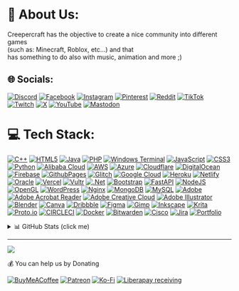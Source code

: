 # 💫 About Us:
Creepercraft has the objective to create a nice community into different games<br> (such as: Minecraft, Roblox, etc...) and that<br>has something to do also with music, animation and more ;)


## 🌐 Socials:
[![Discord](https://img.shields.io/badge/Discord-%237289DA.svg?logo=discord&logoColor=white)](https://dsc.gg/creepercraftoff) [![Facebook](https://img.shields.io/badge/Facebook-%231877F2.svg?logo=Facebook&logoColor=white)](https://facebook.com/creepercraftoff) [![Instagram](https://img.shields.io/badge/Instagram-%23E4405F.svg?logo=Instagram&logoColor=white)](https://instagram.com/creepercraftoff) [![Pinterest](https://img.shields.io/badge/Pinterest-%23E60023.svg?logo=Pinterest&logoColor=white)](https://pinterest.com/creepercraftoff) [![Reddit](https://img.shields.io/badge/Reddit-%23FF4500.svg?logo=Reddit&logoColor=white)](https://reddit.com/r/creepercraftoff) [![TikTok](https://img.shields.io/badge/TikTok-%23000000.svg?logo=TikTok&logoColor=white)](https://tiktok.com/@creepercraftoff) [![Twitch](https://img.shields.io/badge/Twitch-%239146FF.svg?logo=Twitch&logoColor=white)](https://twitch.tv/creepercraftoff) [![X](https://img.shields.io/badge/X-black.svg?logo=X&logoColor=white)](https://x.com/creepercraftoff) [![YouTube](https://img.shields.io/badge/YouTube-%23FF0000.svg?logo=YouTube&logoColor=white)](https://youtube.com/@creepercraftoff) [![Mastodon](https://img.shields.io/badge/-MASTODON-%232B90D9?style=for-the-badge&logo=mastodon&logoColor=white)](https://techhub.social/@creeperlab)

# 💻 Tech Stack:
[![C++](https://img.shields.io/badge/c++-%2300599C.svg?style=for-the-badge&logo=c%2B%2B&logoColor=white)](https://cplusplus.com/) [![HTML5](https://img.shields.io/badge/html5-%23E34F26.svg?style=for-the-badge&logo=html5&logoColor=white)](https://html5.org/) [![Java](https://img.shields.io/badge/java-%23ED8B00.svg?style=for-the-badge&logo=openjdk&logoColor=white)](https://www.java.com/) [![PHP](https://img.shields.io/badge/php-%23777BB4.svg?style=for-the-badge&logo=php&logoColor=white)](https://www.php.net/) [![Windows Terminal](https://img.shields.io/badge/Windows%20Terminal-%234D4D4D.svg?style=for-the-badge&logo=windows-terminal&logoColor=white)](https://github.com/microsoft/terminal) [![JavaScript](https://img.shields.io/badge/javascript-%23323330.svg?style=for-the-badge&logo=javascript&logoColor=%23F7DF1E)](https://developer.mozilla.org/en-US/docs/Web/JavaScript) [![CSS3](https://img.shields.io/badge/css3-%231572B6.svg?style=for-the-badge&logo=css3&logoColor=white)](https://developer.mozilla.org/en-US/docs/Web/CSS) [![Python](https://img.shields.io/badge/python-3670A0?style=for-the-badge&logo=python&logoColor=ffdd54)](https://www.python.org/) [![Alibaba Cloud](https://img.shields.io/badge/AlibabaCloud-%23FF6701.svg?style=for-the-badge&logo=alibabacloud&logoColor=white)](https://www.alibabacloud.com/) [![AWS](https://img.shields.io/badge/AWS-%23FF9900.svg?style=for-the-badge&logo=amazon-aws&logoColor=white)](https://aws.amazon.com/) [![Azure](https://img.shields.io/badge/azure-%230072C6.svg?style=for-the-badge&logo=microsoftazure&logoColor=white)](https://azure.microsoft.com/) [![Cloudflare](https://img.shields.io/badge/Cloudflare-F38020?style=for-the-badge&logo=Cloudflare&logoColor=white)](https://cloudflare.com) [![DigitalOcean](https://img.shields.io/badge/DigitalOcean-%230167ff.svg?style=for-the-badge&logo=digitalOcean&logoColor=white)](https://www.digitalocean.com/) [![Firebase](https://img.shields.io/badge/firebase-%23039BE5.svg?style=for-the-badge&logo=firebase)](https://firebase.google.com) [![GithubPages](https://img.shields.io/badge/github%20pages-121013?style=for-the-badge&logo=github&logoColor=white)](https://pages.github.com/) [![Glitch](https://img.shields.io/badge/glitch-%233333FF.svg?style=for-the-badge&logo=glitch&logoColor=white)](https://glitch.com/) [![Google Cloud](https://img.shields.io/badge/GoogleCloud-%234285F4.svg?style=for-the-badge&logo=google-cloud&logoColor=white)](https://cloud.google.com/) [![Heroku](https://img.shields.io/badge/heroku-%23430098.svg?style=for-the-badge&logo=heroku&logoColor=white)](https://heroku.com) [![Netlify](https://img.shields.io/badge/netlify-%23000000.svg?style=for-the-badge&logo=netlify&logoColor=#00C7B7)](https://www.netlify.com/) [![Oracle](https://img.shields.io/badge/Oracle-F80000?style=for-the-badge&logo=oracle&logoColor=white)](https://www.oracle.com/) [![Vercel](https://img.shields.io/badge/vercel-%23000000.svg?style=for-the-badge&logo=vercel&logoColor=white)](https://vercel.com) [![Vultr](https://img.shields.io/badge/Vultr-007BFC.svg?style=for-the-badge&logo=vultr)](https://www.vultr.com/) [![.Net](https://img.shields.io/badge/.NET-5C2D91?style=for-the-badge&logo=.net&logoColor=white)](https://dotnet.microsoft.com/) [![Bootstrap](https://img.shields.io/badge/bootstrap-%238511FA.svg?style=for-the-badge&logo=bootstrap&logoColor=white)](https://getbootstrap.com/) [![FastAPI](https://img.shields.io/badge/FastAPI-005571?style=for-the-badge&logo=fastapi)](https://fastapi.tiangolo.com/) [![NodeJS](https://img.shields.io/badge/node.js-6DA55F?style=for-the-badge&logo=node.js&logoColor=white)](https://nodejs.org/) [![OpenGL](https://img.shields.io/badge/OpenGL-%23FFFFFF.svg?style=for-the-badge&logo=opengl)](https://www.opengl.org/) [![WordPress](https://img.shields.io/badge/WordPress-%23117AC9.svg?style=for-the-badge&logo=WordPress&logoColor=white)](https://wordpress.com/) [![Nginx](https://img.shields.io/badge/nginx-%23009639.svg?style=for-the-badge&logo=nginx&logoColor=white)](https://nginx.org/) [![MongoDB](https://img.shields.io/badge/MongoDB-%234ea94b.svg?style=for-the-badge&logo=mongodb&logoColor=white)](https://www.mongodb.com/) [![MySQL](https://img.shields.io/badge/mysql-%2300000f.svg?style=for-the-badge&logo=mysql&logoColor=white)](https://www.mysql.com/) [![Adobe](https://img.shields.io/badge/adobe-%23FF0000.svg?style=for-the-badge&logo=adobe&logoColor=white)](https://adobe.com) [![Adobe Acrobat Reader](https://img.shields.io/badge/Adobe%20Acrobat%20Reader-EC1C24.svg?style=for-the-badge&logo=Adobe%20Acrobat%20Reader&logoColor=white)](https://www.adobe.com/acrobat.html) [![Adobe Creative Cloud](https://img.shields.io/badge/Adobe%20Creative%20Cloud-DA1F26.svg?style=for-the-badge&logo=Adobe%20Creative%20Cloud&logoColor=white)](https://www.adobe.com/creativecloud.html) [![Adobe Illustrator](https://img.shields.io/badge/adobe%20illustrator-%23FF9A00.svg?style=for-the-badge&logo=adobe%20illustrator&logoColor=white)](https://www.adobe.com/products/illustrator.html) [![Blender](https://img.shields.io/badge/blender-%23F5792A.svg?style=for-the-badge&logo=blender&logoColor=white)](https://www.blender.org/) [![Canva](https://img.shields.io/badge/Canva-%2300C4CC.svg?style=for-the-badge&logo=Canva&logoColor=white)](https://www.canva.com/) [![Dribbble](https://img.shields.io/badge/Dribbble-EA4C89?style=for-the-badge&logo=dribbble&logoColor=white)](https://dribbble.com/) [![Figma](https://img.shields.io/badge/figma-%23F24E1E.svg?style=for-the-badge&logo=figma&logoColor=white)](https://www.figma.com/) [![Gimp](https://img.shields.io/badge/Gimp-657D8B?style=for-the-badge&logo=gimp&logoColor=FFFFFF)](https://www.gimp.org/) [![Inkscape](https://img.shields.io/badge/Inkscape-e0e0e0?style=for-the-badge&logo=inkscape&logoColor=080A13)](https://inkscape.org/) [![Krita](https://img.shields.io/badge/Krita-203759?style=for-the-badge&logo=krita&logoColor=EEF37B)](https://krita.org/) [![Proto.io](https://img.shields.io/badge/Proto.io-161637?style=for-the-badge&logo=proto.io&logoColor=00e5ff)](https://proto.io/) [![CIRCLECI](https://img.shields.io/badge/CIRCLECI-02303A.svg?style=for-the-badge&logo=CIRCLECI&logoColor=white&color=%23343434)](https://circleci.com/) [![Docker](https://img.shields.io/badge/docker-%230db7ed.svg?style=for-the-badge&logo=docker&logoColor=white)](https://www.docker.com/) [![Bitwarden](https://img.shields.io/badge/bitwarden-%23175DDC.svg?style=for-the-badge&logo=bitwarden&logoColor=white)](https://bitwarden.com/) [![Cisco](https://img.shields.io/badge/cisco-%23049fd9.svg?style=for-the-badge&logo=cisco&logoColor=black)](https://www.cisco.com/) [![Jira](https://img.shields.io/badge/jira-%230A0FFF.svg?style=for-the-badge&logo=jira&logoColor=white)](https://jira.atlassian.com/) [![Portfolio](https://img.shields.io/badge/Portfolio-%23000000.svg?style=for-the-badge&logo=firefox&logoColor=#FF7139)](https://www.portfoliobox.net/)

<details>
<summary>📊 GitHub Stats (click me)</summary>
  
[![](https://github-readme-stats.vercel.app/api?username=creepylab&theme=dark&hide_border=false&include_all_commits=false&count_private=false)](https://github.com/creepercraftoff)<br/>
[![](https://github-readme-streak-stats.herokuapp.com/?user=creepylab&theme=dark&hide_border=false)](https://github.com/creepercraftoff)<br/>
[![](https://github-readme-stats.vercel.app/api/top-langs/?username=creepylab&theme=dark&hide_border=false&include_all_commits=false&count_private=false&layout=compact)](https://github.com/creepercraftoff)

## 🏆 GitHub Trophies
[![](https://github-profile-trophy.vercel.app/?username=creepylab&theme=flat&no-frame=false&no-bg=true&margin-w=4)](https://github.com/creepercraftoff)

### ✍️ Random Dev Quote
[![](https://quotes-github-readme.vercel.app/api?type=horizontal&theme=dark)](https://github.com/PiyushSuthar/github-readme-quotes)
</details>

---
[![](https://visitcount.itsvg.in/api?id=creepercraftoff&label=Profile%20Views&color=12&icon=1&pretty=true)](https://github.com/creepercraftoff)

  💰 You can help us by Donating
  
  [![BuyMeACoffee](https://img.shields.io/badge/Buy%20Me%20a%20Coffee-ffdd00?style=for-the-badge&logo=buy-me-a-coffee&logoColor=black)](https://buymeacoffee.com/creepercraft) [![Patreon](https://img.shields.io/badge/Patreon-F96854?style=for-the-badge&logo=patreon&logoColor=white)](https://patreon.com/creepercraftoff) [![Ko-Fi](https://img.shields.io/badge/Ko--fi-F16061?style=for-the-badge&logo=ko-fi&logoColor=white)](https://ko-fi.com/creepercraft) [![Liberapay receiving](https://img.shields.io/liberapay/receives/creepercraft)](https://liberapay.com/creepercraft/)


  
<!-- Proudly created with GPRM ( https://gprm.itsvg.in ) -->
